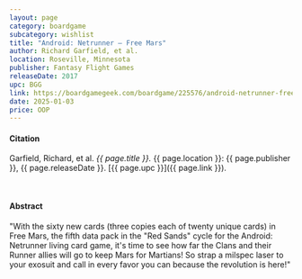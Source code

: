```yaml
---
layout: page
category: boardgame
subcategory: wishlist
title: "Android: Netrunner – Free Mars"
author: Richard Garfield, et al.
location: Roseville, Minnesota
publisher: Fantasy Flight Games
releaseDate: 2017
upc: BGG
link: https://boardgamegeek.com/boardgame/225576/android-netrunner-free-mars
date: 2025-01-03
price: OOP
---
```


#### Citation

Garfield, Richard, et al. *{{ page.title }}.* {{ page.location }}: {{ page.publisher }}, {{ page.releaseDate }}. [{{ page.upc }}]({{ page.link }}).

<br>


#### Abstract

"With the sixty new cards (three copies each of twenty unique cards) in Free Mars, the fifth data pack in the "Red Sands" cycle for the Android: Netrunner living card game, it's time to see how far the Clans and their Runner allies will go to keep Mars for Martians! So strap a milspec laser to your exosuit and call in every favor you can because the revolution is here!"
